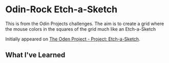 # Odin-Rock Etch-a-Sketch

This is from the Odin Projects challenges. The aim is to create a grid where the mouse colors in the squares of the grid much like an Etch-a-Sketch

Initially appeared on
[The Oden Project - Project: Etch-a-Sketch](https://www.theodinproject.com/lessons/foundations-etch-a-sketch).

## What I've Learned
